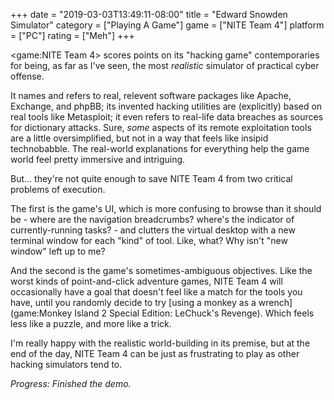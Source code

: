 +++
date = "2019-03-03T13:49:11-08:00"
title = "Edward Snowden Simulator"
category = ["Playing A Game"]
game = ["NITE Team 4"]
platform = ["PC"]
rating = ["Meh"]
+++

<game:NITE Team 4> scores points on its "hacking game" contemporaries for being, as far as I've seen, the most <i>realistic</i> simulator of practical cyber offense.

It names and refers to real, relevent software packages like Apache, Exchange, and phpBB; its invented hacking utilities are (explicitly) based on real tools like Metasploit; it even refers to real-life data breaches as sources for dictionary attacks.  Sure, <i>some</i> aspects of its remote exploitation tools are a little oversimplified, but not in a way that feels like insipid technobabble.  The real-world explanations for everything help the game world feel pretty immersive and intriguing.

But... they're not quite enough to save NITE Team 4 from two critical problems of execution.

The first is the game's UI, which is more confusing to browse than it should be - where are the navigation breadcrumbs? where's the indicator of currently-running tasks? - and clutters the virtual desktop with a new terminal window for each "kind" of tool.  Like, what?  Why isn't "new window" left up to me?

And the second is the game's sometimes-ambiguous objectives.  Like the worst kinds of point-and-click adventure games, NITE Team 4 will occasionally have a goal that doesn't feel like a match for the tools you have, until you randomly decide to try [using a monkey as a wrench](game:Monkey Island 2 Special Edition: LeChuck's Revenge).  Which feels less like a puzzle, and more like a trick.

I'm really happy with the realistic world-building in its premise, but at the end of the day, NITE Team 4 can be just as frustrating to play as other hacking simulators tend to.

<i>Progress: Finished the demo.</i>

